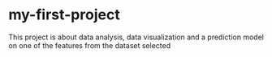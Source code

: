 # my-first-project
This project is about data analysis, data visualization and a prediction model on one of the features from the dataset selected

